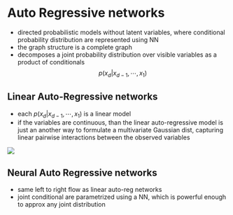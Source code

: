# Auto Regressive networks
* directed probabilistic models without latent variables, where conditional probability distribution are represented using NN
* the graph structure is a complete graph
* decomposes a joint probability distribution over visible variables as a product of conditionals 
    $$
    p(x_d|x_{d-1}, \cdots, x_1)
    $$

## Linear Auto-Regressive networks

* each $p(x_d|x_{d-1}, \cdots, x_1)$ is a linear model
* if the variables are continuous, than the linear auto-regressive model is just an another way to formulate a multivariate Gaussian dist, capturing linear pairwise interactions between the observed variables

![](../.images/machine_learning/linear_autoregressivej_networks.png)

## Neural Auto Regressive networks

* same left to right flow as linear auto-reg networks
* joint conditional are parametrized using a NN, which is powerful enough to approx any joint distribution